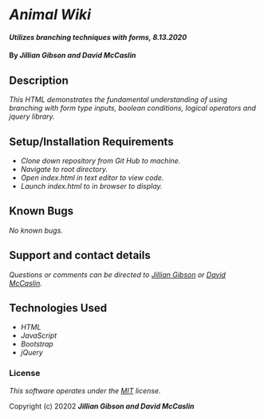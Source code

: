 # _Animal Wiki_

#### _Utilizes branching techniques with forms, 8.13.2020_

#### By _**Jillian Gibson and David McCaslin**_

## Description

_This HTML demonstrates the fundamental understanding of using branching with form type inputs, boolean conditions, logical operators and jquery library._

## Setup/Installation Requirements

* _Clone down repository from Git Hub to machine._
* _Navigate to root directory._
* _Open index.html in text editor to view code._
* _Launch index.html to in browser to display._


## Known Bugs

_No known bugs._

## Support and contact details

_Questions or comments can be directed to [Jillian Gibson](jillian.l.gibson@gmail.com) or [David McCaslin](davidmccaslin94@gmail.com)._

## Technologies Used

* _HTML_
* _JavaScript_
* _Bootstrap_
* _jQuery_

### License

*_This software operates under the [MIT](https://en.wikipedia.org/wiki/MIT_License) license._*

Copyright (c) 20202 **_Jillian Gibson and David McCaslin_**